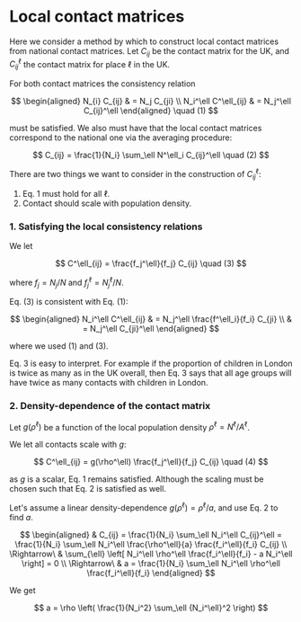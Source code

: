 # Local contact matrices

Here we consider a method by which to construct local contact matrices from national contact matrices. Let $C_{ij}$ be the contact matrix for the UK, and $C_{ij}^\ell$ the contact matrix for place $\ell$ in the UK.

For both contact matrices the consistency relation

$$
\begin{aligned}
N_{i} C_{ij} & = N_j C_{ji} \\
N_i^\ell C^\ell_{ij} & = N_j^\ell C_{ij}^\ell
\end{aligned} \quad (1)
$$

must be satisfied. We also must have that the local contact matrices correspond to the national one via the averaging procedure:

$$
C_{ij} = \frac{1}{N_i} \sum_\ell N^\ell_i C_{ij}^\ell \quad (2)
$$

There are two things we want to consider in the construction of $C_{ij}^\ell$:

1. Eq. 1 must hold for all $\ell$.
2. Contact should scale with population density.

### 1. Satisfying the local consistency relations

We let

$$
C^\ell_{ij} = \frac{f_j^\ell}{f_j} C_{ij} \quad (3)
$$

where $f_j = N_j / N$ and $f_j^\ell = N^\ell_j / N$.

Eq. (3) is consistent with Eq. (1):

$$
\begin{aligned}
N_i^\ell C^\ell_{ij} & = N_j^\ell \frac{f^\ell_i}{f_i} C_{ji} \\
& = N_j^\ell C_{ji}^\ell
\end{aligned}
$$

where we used (1) and (3).

Eq. 3 is easy to interpret. For example if the proportion of children in London is twice as many as in the UK overall, then Eq. 3 says that all age groups will have twice as many contacts with children in London.

### 2. Density-dependence of the contact matrix

Let $g(\rho^\ell)$ be a function of the local population density $\rho^\ell = N^\ell / A^\ell$.

We let all contacts scale with $g$:

$$
C^\ell_{ij} = g(\rho^\ell) \frac{f_j^\ell}{f_j} C_{ij} \quad (4)
$$

as $g$ is a scalar, Eq. 1 remains satisfied. Although the scaling must be chosen such that Eq. 2 is satisfied as well.

Let's assume a linear density-dependence $g(\rho^\ell) = \rho^\ell / a$, and use Eq. 2 to find $a$.

$$
\begin{aligned}
& C_{ij} = \frac{1}{N_i} \sum_\ell N_i^\ell C_{ij}^\ell  = \frac{1}{N_i} \sum_\ell N_i^\ell \frac{\rho^\ell}{a} \frac{f_i^\ell}{f_i} C_{ij} \\
\Rightarrow\ & \sum_{\ell} \left[ N_i^\ell \rho^\ell \frac{f_i^\ell}{f_i} - a N_i^\ell \right] = 0 \\
\Rightarrow\ & a = \frac{1}{N_i} \sum_\ell  N_i^\ell  \rho^\ell \frac{f_i^\ell}{f_i}
\end{aligned}
$$

We get

$$
a = \rho \left( \frac{1}{N_i^2} \sum_\ell {N_i^\ell}^2 \right)
$$
<!--stackedit_data:
eyJoaXN0b3J5IjpbLTE5NDY3NDk1MTksOTE0OTQxMiwtMjEyNj
I1MDUzLC0yMDU5ODYzNTM2LDcyOTMzMzA0N119
-->